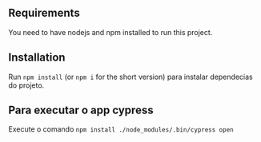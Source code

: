
## Requirements

You need to have nodejs and npm installed to run this project.

## Installation

Run `npm install` (or `npm i` for the short version) para instalar dependecias do projeto.

## Para executar o app cypress

Execute o comando `npm install ./node_modules/.bin/cypress open`

